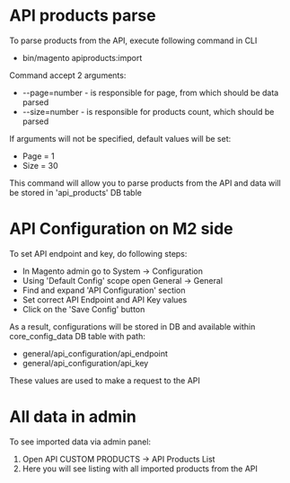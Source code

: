 # API products parse
To parse products from the API, execute following command in CLI
- bin/magento apiproducts:import

Command accept 2 arguments:
- --page=number - is responsible for page, from which should be data parsed
- --size=number - is responsible for products count, which should be parsed

If arguments will not be specified, default values will be set:
- Page = 1
- Size = 30

This command will allow you to parse products from the API and data will be stored in 'api_products' DB table

# API Configuration on M2 side
To set API endpoint and key, do following steps:
- In Magento admin go to System -> Configuration
- Using 'Default Config' scope open General -> General
- Find and expand 'API Configuration' section
- Set correct API Endpoint and API Key values
- Click on the 'Save Config' button

As a result, configurations will be stored in DB and available within core_config_data DB table with path:
- general/api_configuration/api_endpoint
- general/api_configuration/api_key

These values are used to make a request to the API

# All data in admin
To see imported data via admin panel:
1. Open API CUSTOM PRODUCTS -> API Products List
2. Here you will see listing with all imported products from the API
